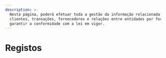 ```yaml
---
description: >-
  Nesta página, poderá efetuar toda a gestão da informação relacionada com
  clientes, transações, fornecedores e relações entre entidades por forma a
  garantir a conformidade com a lei em vigor.
---
```


# Registos

